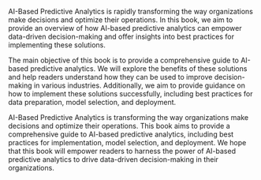 
AI-Based Predictive Analytics is rapidly transforming the way organizations make decisions and optimize their operations. In this book, we aim to provide an overview of how AI-based predictive analytics can empower data-driven decision-making and offer insights into best practices for implementing these solutions.

The main objective of this book is to provide a comprehensive guide to AI-based predictive analytics. We will explore the benefits of these solutions and help readers understand how they can be used to improve decision-making in various industries. Additionally, we aim to provide guidance on how to implement these solutions successfully, including best practices for data preparation, model selection, and deployment.

AI-Based Predictive Analytics is transforming the way organizations make decisions and optimize their operations. This book aims to provide a comprehensive guide to AI-based predictive analytics, including best practices for implementation, model selection, and deployment. We hope that this book will empower readers to harness the power of AI-based predictive analytics to drive data-driven decision-making in their organizations.
